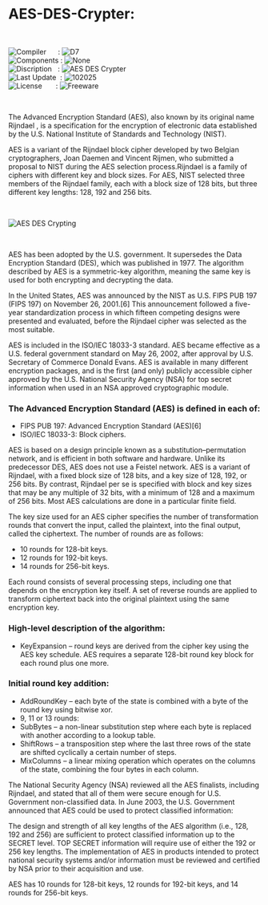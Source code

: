 # AES-DES-Crypter:

</br>

![Compiler](https://github.com/user-attachments/assets/a916143d-3f1b-4e1f-b1e0-1067ef9e0401) &nbsp;&nbsp;&nbsp;&nbsp;&nbsp;: ![D7](https://github.com/user-attachments/assets/032b5d61-5936-49bf-8f25-f18f5f7b9e56)  
![Components](https://github.com/user-attachments/assets/d6a7a7a4-f10e-4df1-9c4f-b4a1a8db7f0e) : ![None](https://github.com/user-attachments/assets/30ebe930-c928-4aaf-a8e1-5f68ec1ff349)  
![Discription](https://github.com/user-attachments/assets/4a778202-1072-463a-bfa3-842226e300af) &nbsp;&nbsp;: ![AES DES Crypter](https://github.com/user-attachments/assets/38fd3d0a-dc2d-420e-8de7-a7daa1959f0f)  
![Last Update](https://github.com/user-attachments/assets/e1d05f21-2a01-4ecf-94f3-b7bdff4d44dd) &nbsp;: ![102025](https://github.com/user-attachments/assets/62cea8cc-bd7d-49bd-b920-5590016735c0)  
![License](https://github.com/user-attachments/assets/ff71a38b-8813-4a79-8774-09a2f3893b48) &nbsp;&nbsp;&nbsp;&nbsp;&nbsp;&nbsp;: ![Freeware](https://github.com/user-attachments/assets/1fea2bbf-b296-4152-badd-e1cdae115c43)

</br>

The Advanced Encryption Standard (AES), also known by its original name Rijndael , is a specification for the encryption of electronic data established by the U.S. National Institute of Standards and Technology (NIST).

AES is a variant of the Rijndael block cipher developed by two Belgian cryptographers, Joan Daemen and Vincent Rijmen, who submitted a proposal to NIST during the AES selection process.Rijndael is a family of ciphers with different key and block sizes. For AES, NIST selected three members of the Rijndael family, each with a block size of 128 bits, but three different key lengths: 128, 192 and 256 bits.

</br>

![AES DES Crypting](https://github.com/user-attachments/assets/82c09e2e-6f72-4062-a672-bff3a7b0586d)

</br>

AES has been adopted by the U.S. government. It supersedes the Data Encryption Standard (DES), which was published in 1977. The algorithm described by AES is a symmetric-key algorithm, meaning the same key is used for both encrypting and decrypting the data.

In the United States, AES was announced by the NIST as U.S. FIPS PUB 197 (FIPS 197) on November 26, 2001.[6] This announcement followed a five-year standardization process in which fifteen competing designs were presented and evaluated, before the Rijndael cipher was selected as the most suitable.

AES is included in the ISO/IEC 18033-3 standard. AES became effective as a U.S. federal government standard on May 26, 2002, after approval by U.S. Secretary of Commerce Donald Evans. AES is available in many different encryption packages, and is the first (and only) publicly accessible cipher approved by the U.S. National Security Agency (NSA) for top secret information when used in an NSA approved cryptographic module.

### The Advanced Encryption Standard (AES) is defined in each of:

* FIPS PUB 197: Advanced Encryption Standard (AES)[6]
* ISO/IEC 18033-3: Block ciphers.

AES is based on a design principle known as a substitution–permutation network, and is efficient in both software and hardware. Unlike its predecessor DES, AES does not use a Feistel network. AES is a variant of Rijndael, with a fixed block size of 128 bits, and a key size of 128, 192, or 256 bits. By contrast, Rijndael per se is specified with block and key sizes that may be any multiple of 32 bits, with a minimum of 128 and a maximum of 256 bits. Most AES calculations are done in a particular finite field.

The key size used for an AES cipher specifies the number of transformation rounds that convert the input, called the plaintext, into the final output, called the ciphertext. The number of rounds are as follows:

* 10 rounds for 128-bit keys.
* 12 rounds for 192-bit keys.
* 14 rounds for 256-bit keys.

Each round consists of several processing steps, including one that depends on the encryption key itself. A set of reverse rounds are applied to transform ciphertext back into the original plaintext using the same encryption key.

### High-level description of the algorithm:

* KeyExpansion – round keys are derived from the cipher key using the AES key schedule. AES requires a separate 128-bit round key block for each round plus one more.

### Initial round key addition:

* AddRoundKey – each byte of the state is combined with a byte of the round key using bitwise xor.
* 9, 11 or 13 rounds:
* SubBytes – a non-linear substitution step where each byte is replaced with another according to a lookup table.
* ShiftRows – a transposition step where the last three rows of the state are shifted cyclically a certain number of steps.
* MixColumns – a linear mixing operation which operates on the columns of the state, combining the four bytes in each column.

The National Security Agency (NSA) reviewed all the AES finalists, including Rijndael, and stated that all of them were secure enough for U.S. Government non-classified data. In June 2003, the U.S. Government announced that AES could be used to protect classified information:

The design and strength of all key lengths of the AES algorithm (i.e., 128, 192 and 256) are sufficient to protect classified information up to the SECRET level. TOP SECRET information will require use of either the 192 or 256 key lengths. The implementation of AES in products intended to protect national security systems and/or information must be reviewed and certified by NSA prior to their acquisition and use.

AES has 10 rounds for 128-bit keys, 12 rounds for 192-bit keys, and 14 rounds for 256-bit keys.
